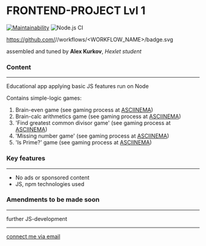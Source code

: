 # **FRONTEND-PROJECT Lvl 1**

[![Maintainability](https://api.codeclimate.com/v1/badges/85854609ef666849c490/maintainability)](https://codeclimate.com/github/alex-kurkov/frontend-project-lvl1/maintainability)
![Node.js CI](https://github.com/alex-kurkov/frontend-project-lvl1/workflows/Node.js%20CI/badge.svg?branch=master)

https://github.com/<OWNER>/<REPOSITORY>/workflows/<WORKFLOW_NAME>/badge.svg

assembled and tuned by **Alex Kurkov**,
_Hexlet student_

### **Content**
---------------------

Educational app applying basic JS features run on Node

Contains simple-logic games:
1. Brain-even game (see gaming process at [ASCIINEMA](https://asciinema.org/a/sKIRnD0nmO0w6rZO6oV8mwfcS))
2. Brain-calc arithmetics game (see gaming process at [ASCIINEMA](https://asciinema.org/a/GL2o1epf6ZAM7eT8TM3Pqtzuh))
3. 'Find greatest common divisor game' (see gaming process at [ASCIINEMA](https://asciinema.org/a/qxRgVpbSoSfWauzrzpAUh1hLh))
4. 'Missing number game' (see gaming process at [ASCIINEMA](https://asciinema.org/a/EB3OQ9HDrlirvao5hlFgr46ck))
5. 'Is Prime?' game (see gaming process at [ASCIINEMA](https://asciinema.org/a/VUKaEm1fORDQ4olccZPKOEWWU))


### **Key features**
---------------------
* No ads or sponsored content
* JS, npm technologies used


### **Amendments to be made soon**
----------------------------------

further JS-development

--------
[connect me via email](mailto:alexkourkov@yandex.ru "Email")